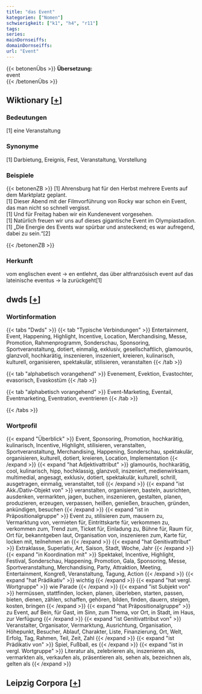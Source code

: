 ```yaml
---
title: "das Event"
kategorien: ["Nomen"]
schwierigkeit: ["k1", "h4", "r11"]
tags:
series:
mainDornseiffs:
domainDornseiffs:
url: "Event"
---
```


{{< betonenÜbs >}}
**Übersetzung:**  
event  
{{< /betonenÜbs >}}

## Wiktionary [[+](https://de.wiktionary.org/wiki/Event)]

### Bedeutungen
[1] eine Veranstaltung  

### Synonyme
[1] Darbietung, Ereignis, Fest, Veranstaltung, Vorstellung  

### Beispiele
{{< betonenZB >}}
[1] Ahrensburg hat für den Herbst mehrere Events auf dem Marktplatz geplant.  
[1] Dieser Abend mit der Filmvorführung von Rocky war schon ein Event, das man nicht so schnell vergisst.  
[1] Und für Freitag haben wir ein Kundenevent vorgesehen.  
[1] Natürlich freuen wir uns auf dieses gigantische Event im Olympiastadion.  
[1] „Die Energie des Events war spürbar und ansteckend; es war aufregend, dabei zu sein.“[2]  

{{< /betonenZB >}}
### Herkunft
vom englischen event → en entlehnt, das über altfranzösisch event auf das lateinische eventus → la zurückgeht[1]  



## dwds [[+](https://www.dwds.de/wb/Event)]

### Wortinformation
{{< tabs "Dwds" >}}
{{< tab "Typische Verbindungen" >}}
Entertainment, Event, Happening, Highlight, Incentive, Location, Merchandising, Messe, Promotion, Rahmenprogramm, Sonderschau, Sponsoring, Sportveranstaltung, dotiert, einmalig, exklusiv, gesellschaftlich, glamourös, glanzvoll, hochkarätig, inszenieren, inszeniert, kreieren, kulinarisch, kulturell, organisieren, spektakulär, stilisieren, veranstalten
{{< /tab >}}

{{< tab "alphabetisch vorangehend" >}}
Evenement, Evektion, Evastochter, evasorisch, Evaskostüm
{{< /tab >}}

{{< tab "alphabetisch vorangehend" >}}
Event-Marketing, Eventail, Eventmarketing, Eventration, eventrieren
{{< /tab >}}

{{< /tabs >}}

### Wortprofil
{{< expand "Überblick" >}} Event, Sponsoring, Promotion, hochkarätig, kulinarisch, Incentive, Highlight, stilisieren, veranstalten, Sportveranstaltung, Merchandising, Happening, Sonderschau, spektakulär, organisieren, kulturell, dotiert, kreieren, Location, Implementation {{< /expand >}}
{{< expand "hat Adjektivattribut" >}} glamourös, hochkarätig, cool, kulinarisch, hipp, hochklassig, glanzvoll, inszeniert, medienwirksam, multimedial, angesagt, exklusiv, dotiert, spektakulär, kulturell, schrill, ausgetragen, einmalig, veranstaltet, toll {{< /expand >}}
{{< expand "ist Akk./Dativ-Objekt von" >}} veranstalten, organisieren, basteln, ausrichten, ausdenken, vermarkten, jagen, buchen, inszenieren, gestalten, planen, produzieren, erzeugen, verpassen, heißen, genießen, brauchen, gründen, ankündigen, besuchen {{< /expand >}}
{{< expand "ist in Präpositionalgruppe" >}} Event zu, stilisieren zum, mausern zu, Vermarktung von, vermieten für, Eintrittskarte für, verkommen zu, verkommen zum, Trend zum, Ticket für, Einladung zu, Bühne für, Raum für, Ort für, bekanntgeben laut, Organisation von, inszenieren zum, Karte für, locken mit, teilnehmen an {{< /expand >}}
{{< expand "hat Genitivattribut" >}} Extraklasse, Superlativ, Art, Saison, Stadt, Woche, Jahr {{< /expand >}}
{{< expand "in Koordination mit" >}} Spektakel, Incentive, Highlight, Festival, Sonderschau, Happening, Promotion, Gala, Sponsoring, Messe, Sportveranstaltung, Merchandising, Party, Attraktion, Meeting, Entertainment, Kongreß, Veranstaltung, Tagung, Action {{< /expand >}}
{{< expand "hat Prädikativ" >}} wichtig {{< /expand >}}
{{< expand "hat vergl. Wortgruppe" >}} wie Parade {{< /expand >}}
{{< expand "ist Subjekt von" >}} hermüssen, stattfinden, locken, planen, überleben, starten, passen, bieten, dienen, zählen, schaffen, gehören, bilden, finden, dauern, steigen, kosten, bringen {{< /expand >}}
{{< expand "hat Präpositionalgruppe" >}} zu Event, auf Bein, für Gast, im Sinn, zum Thema, vor Ort, in Stadt, im Haus, zur Verfügung {{< /expand >}}
{{< expand "ist Genitivattribut von" >}} Veranstalter, Organisator, Vermarktung, Ausrichtung, Organisation, Höhepunkt, Besucher, Ablauf, Charakter, Liste, Finanzierung, Ort, Welt, Erfolg, Tag, Rahmen, Teil, Zeit, Zahl {{< /expand >}}
{{< expand "ist Prädikativ von" >}} Spiel, Fußball, es {{< /expand >}}
{{< expand "ist in vergl. Wortgruppe" >}} Literatur als, zelebrieren als, inszenieren als, vermarkten als, verkaufen als, präsentieren als, sehen als, bezeichnen als, gelten als {{< /expand >}}

## Leipzig Corpora [[+](https://corpora.uni-leipzig.de/en/res?word=Event&corpusId=deu_newscrawl-public_2018)]

